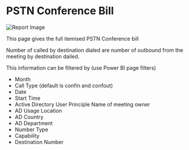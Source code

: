 # PSTN Conference Bill

![Report Image](/TeamsBillingYE/TB4490.png)

This page gives the full itemised PSTN Conference bill 

Number of called by destination dialed are number of outbound from the meeting by destination dailed.

This information can be filtered by (use Power BI page filters)

- Month
- Call Type (default is confin and confout)
- Date
- Start Time
- Active Directory User Principle Name of meeting owner
- AD Usage Location
- AD Country
- AD Department
- Number Type
- Capability
- Destination Number